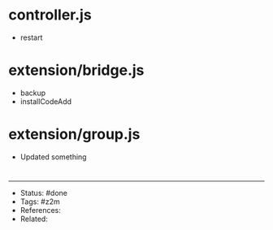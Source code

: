 # controller.js
- restart

# extension/bridge.js
- backup
- installCodeAdd

# extension/group.js
- Updated something





#
---
- Status: #done
- Tags: #z2m 
- References:
- Related:
